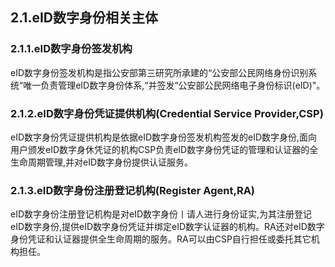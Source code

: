 ## 2.1.eID数字身份相关主体

### 2.1.1.eID数字身份签发机构

eID数字身份签发机构是指公安部第三研究所承建的“公安部公民网络身份识别系统“唯一负责管理eID数字身份体系,“并签发“公安部公民网络电子身份标识\(eID\)"。

### 2.1.2.eID数字身份凭证提供机构\(Credential Service Provider,**CSP**\)

eID数字身份凭证提供机构是依据eID数字身份签发机构签发的eID数字身份,面向用户颁发eID数字身休凭证的机构CSP负责eID数字身份凭证的管理和认证器的全生命周期管理,并对eID数字身份提供认证服务。

### 2.1.3.eID数字身份注册登记机构\(Register Agent,RA\)

eID数字身份注册登记机构是对eID数字身份丨请人进行身份证实,为其注册登记eID数字身份,提供eID数字身份凭证并绑定eID数字认证器的机构。RA还对eID数字身份凭证和认证器提供全生命周期的服务。RA可以由CSP自行担任或委托其它机构担任。

